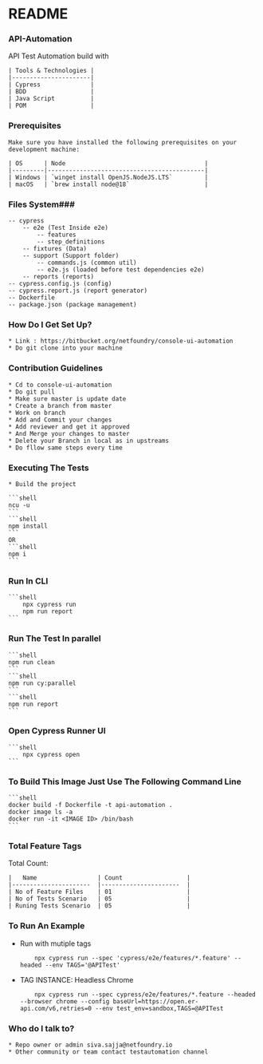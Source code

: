 # README #

### API-Automation ###

API Test Automation build with

    | Tools & Technologies |
    |----------------------|
    | Cypress 		       |
    | BDD 			       |
    | Java Script	       |
    | POM			       |

### Prerequisites ###

    Make sure you have installed the following prerequisites on your development machine:

    | OS      | Node                                       |
    |---------|--------------------------------------------|
    | Windows | `winget install OpenJS.NodeJS.LTS`         |
    | macOS   | `brew install node@18`                     |

### Files System###
    -- cypress
        -- e2e (Test Inside e2e)
            -- features 
            -- step_definitions
        -- fixtures (Data)
        -- support (Support folder)
            -- commands.js (common util)
            -- e2e.js (loaded before test dependencies e2e)
        -- reports (reports)
    -- cypress.config.js (config)
    -- cypress.report.js (report generator)
    -- Dockerfile 
    -- package.json (package management)

### How Do I Get Set Up? ###

    * Link : https://bitbucket.org/netfoundry/console-ui-automation
    * Do git clone into your machine

### Contribution Guidelines ###

    * Cd to console-ui-automation
    * Do git pull
    * Make sure master is update date
    * Create a branch from master
    * Work on branch 
    * Add and Commit your changes
    * Add reviewer and get it approved
    * And Merge your changes to master
    * Delete your Branch in local as in upstreams 
    * Do fllow same steps every time 

### Executing The Tests ###

    * Build the project

    ```shell
    ncu -u
    ```
    ```shell
    npm install
    ```
    OR
    ```shell
    npm i
    ```

### Run In CLI ###

    ```shell
        npx cypress run
        npm run report
    ```

### Run The Test In parallel ###

    ```shell
    npm run clean
    ```
    ```shell
    npm run cy:parallel
    ```
    ```shell
    npm run report
    ```

### Open Cypress Runner UI ###

    ```shell
        npx cypress open
    ```

### To Build This Image Just Use The Following Command Line ###

    ```shell
    docker build -f Dockerfile -t api-automation .
    docker image ls -a
    docker run -it <IMAGE ID> /bin/bash
    ```
### Total Feature Tags ###

Total Count:

    |   Name                 | Count                  |
    |----------------------  |----------------------  |
    | No of Feature Files    | 01                     |
    | No of Tests Scenario   | 05                     |
    | Runing Tests Scenario  | 05                     |


### To Run An Example ###

* Run with mutiple tags
   
    ```shell
        npx cypress run --spec 'cypress/e2e/features/*.feature' --headed --env TAGS='@APITest'
    ```
    
* TAG INSTANCE: Headless Chrome

    ```shell
        npx cypress run --spec cypress/e2e/features/*.feature --headed --browser chrome --config baseUrl=https://open.er-api.com/v6,retries=0 --env test_env=sandbox,TAGS=@APITest
    ```

### Who do I talk to? ###

    * Repo owner or admin siva.sajja@netfoundry.io
    * Other community or team contact testautomation channel